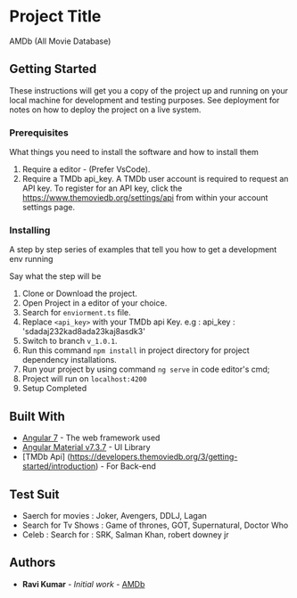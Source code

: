# Project Title

AMDb (All Movie Database)

## Getting Started

These instructions will get you a copy of the project up and running on your local machine for development and testing purposes. See deployment for notes on how to deploy the project on a live system.

### Prerequisites

What things you need to install the software and how to install them

1. Require a editor - (Prefer VsCode).
2. Require a TMDb api_key. A TMDb user account is required to request an API key. To register for an API key, click the https://www.themoviedb.org/settings/api  from within your account settings page.


### Installing

A step by step series of examples that tell you how to get a development env running

Say what the step will be

1. Clone or Download the project.
2. Open Project in a editor of your choice. 
3. Search for `enviorment.ts` file.
4. Replace `<api_key>` with your TMDb api Key. 
   e.g : api_key : 'sdadaj232kad8ada23kaj8asdk3'
5. Switch to branch `v_1.0.1`.
6. Run this command `npm install` in project directory for project dependency installations.
7. Run your project by using command `ng serve` in code editor's cmd;
8. Project will run on `localhost:4200`
9. Setup Completed



## Built With

* [Angular 7](https://angular.io/docs) - The web framework used
* [Angular Material v7.3.7](https://v7.material.angular.io/) - UI Library
* [TMDb Api] (https://developers.themoviedb.org/3/getting-started/introduction) - For Back-end

## Test Suit

* Saerch for movies : Joker, Avengers, DDLJ, Lagan
* Search for Tv Shows : Game of thrones, GOT, Supernatural, Doctor Who
* Celeb : Search for : SRK, Salman Khan, robert downey jr

## Authors

* **Ravi Kumar** - *Initial work* - [AMDb](https://github.com/concept4ravi/AMDb)

